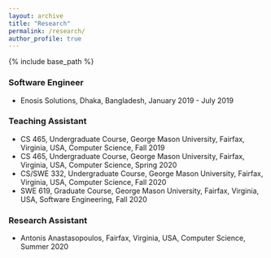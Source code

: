 ```yaml
---
layout: archive
title: "Research"
permalink: /research/
author_profile: true
---
```


{% include base_path %}


### Software Engineer

* Enosis Solutions, Dhaka, Bangladesh, January 2019 - July 2019

### Teaching Assistant

* CS 465, Undergraduate Course, George Mason University, Fairfax, Virginia, USA, Computer Science, Fall 2019
* CS 465, Undergraduate Course, George Mason University, Fairfax, Virginia, USA, Computer Science, Spring 2020
* CS/SWE 332, Undergraduate Course, George Mason University, Fairfax, Virginia, USA, Computer Science, Fall 2020
* SWE 619, Graduate Course, George Mason University, Fairfax, Virginia, USA, Software Engineering, Fall 2020

### Research Assistant

* Antonis Anastasopoulos, Fairfax, Virginia, USA, Computer Science, Summer 2020

